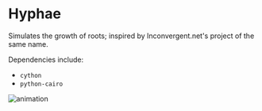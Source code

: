 # Hyphae
Simulates the growth of roots; inspired by Inconvergent.net's project of the same name.

Dependencies include:
*    `cython`
*    `python-cairo`

![](/img/hyphae-output.gif?raw=true "animation")
